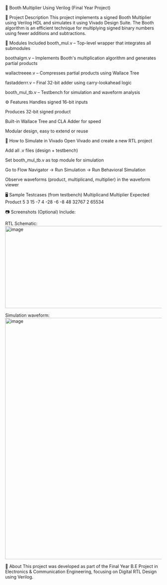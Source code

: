 📌 Booth Multiplier Using Verilog (Final Year Project)

📁 Project Description
This project implements a signed Booth Multiplier using Verilog HDL and simulates it using Vivado Design Suite. The Booth algorithm is an efficient technique for multiplying signed binary numbers using fewer additions and subtractions.

🧠 Modules Included
booth_mul.v – Top-level wrapper that integrates all submodules

boothalgm.v – Implements Booth's multiplication algorithm and generates partial products

wallactreeee.v – Compresses partial products using Wallace Tree

fastadderrr.v – Final 32-bit adder using carry-lookahead logic

booth_mul_tb.v – Testbench for simulation and waveform analysis

⚙️ Features
Handles signed 16-bit inputs

Produces 32-bit signed product

Built-in Wallace Tree and CLA Adder for speed

Modular design, easy to extend or reuse

🧪 How to Simulate in Vivado
Open Vivado and create a new RTL project

Add all .v files (design + testbench)

Set booth_mul_tb.v as top module for simulation

Go to Flow Navigator → Run Simulation → Run Behavioral Simulation

Observe waveforms (product, multiplicand, multiplier) in the waveform viewer

🖥️ Sample Testcases (from testbench)
Multiplicand	Multiplier	Expected Product
5	3	15
-7	4	-28
-6	-8	48
32767	2	65534

📷 Screenshots (Optional)
Include:

RTL Schematic:<img width="1032" height="263" alt="image" src="https://github.com/user-attachments/assets/6d27e68e-dbf4-4f52-8cfa-e1138fee623f" />


Simulation waveform:<img width="1547" height="773" alt="image" src="https://github.com/user-attachments/assets/50ba494c-98e2-43f9-957d-2a631727de6a" />


🙋 About
This project was developed as part of the Final Year B.E Project in Electronics & Communication Engineering, focusing on Digital RTL Design using Verilog.

